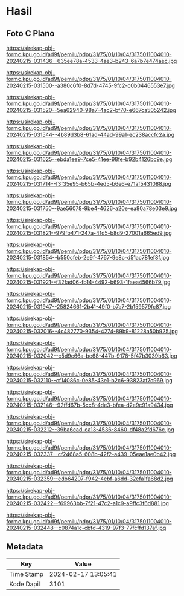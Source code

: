 # Hasil

## Foto C Plano

https://sirekap-obj-formc.kpu.go.id/ad9f/pemilu/pdpr/31/75/01/10/04/3175011004010-20240215-031436--635ee78a-4533-4ae3-b243-6a7b7e474aec.jpg

https://sirekap-obj-formc.kpu.go.id/ad9f/pemilu/pdpr/31/75/01/10/04/3175011004010-20240215-031500--a380c6f0-8d7d-4745-9fc2-c0b0446553e7.jpg

https://sirekap-obj-formc.kpu.go.id/ad9f/pemilu/pdpr/31/75/01/10/04/3175011004010-20240215-031520--5ea62940-98a7-4ac2-bf70-e667ca505242.jpg

https://sirekap-obj-formc.kpu.go.id/ad9f/pemilu/pdpr/31/75/01/10/04/3175011004010-20240215-031544--4b89d3b8-61ad-44ad-99a1-ec238accfc2a.jpg

https://sirekap-obj-formc.kpu.go.id/ad9f/pemilu/pdpr/31/75/01/10/04/3175011004010-20240215-031625--ebda1ee9-7ce5-41ee-98fe-b92b4126bc9e.jpg

https://sirekap-obj-formc.kpu.go.id/ad9f/pemilu/pdpr/31/75/01/10/04/3175011004010-20240215-031714--f3f35e95-b65b-4ed5-b6e6-e71af5431088.jpg

https://sirekap-obj-formc.kpu.go.id/ad9f/pemilu/pdpr/31/75/01/10/04/3175011004010-20240215-031750--9ae56078-9be4-4626-a20e-ea80a78e03e9.jpg

https://sirekap-obj-formc.kpu.go.id/ad9f/pemilu/pdpr/31/75/01/10/04/3175011004010-20240215-031821--979fb471-247a-41d5-b8d9-27001a665ed9.jpg

https://sirekap-obj-formc.kpu.go.id/ad9f/pemilu/pdpr/31/75/01/10/04/3175011004010-20240215-031854--b550cfeb-2e9f-4767-9e8c-d51ac781ef8f.jpg

https://sirekap-obj-formc.kpu.go.id/ad9f/pemilu/pdpr/31/75/01/10/04/3175011004010-20240215-031921--f32fad06-fb14-4492-b693-1faea4566b79.jpg

https://sirekap-obj-formc.kpu.go.id/ad9f/pemilu/pdpr/31/75/01/10/04/3175011004010-20240215-031947--25824661-2b41-49f0-b7a7-2b159579fc87.jpg

https://sirekap-obj-formc.kpu.go.id/ad9f/pemilu/pdpr/31/75/01/10/04/3175011004010-20240215-032016--4c482770-9354-4274-89b9-81228a50b925.jpg

https://sirekap-obj-formc.kpu.go.id/ad9f/pemilu/pdpr/31/75/01/10/04/3175011004010-20240215-032042--c5d9c66a-be68-447b-9178-5f47b3039b63.jpg

https://sirekap-obj-formc.kpu.go.id/ad9f/pemilu/pdpr/31/75/01/10/04/3175011004010-20240215-032110--cf14086c-0e85-43e1-b2c6-93823af7c969.jpg

https://sirekap-obj-formc.kpu.go.id/ad9f/pemilu/pdpr/31/75/01/10/04/3175011004010-20240215-032146--92ffd67b-5cc8-4de3-bfea-d2e9c91a9434.jpg

https://sirekap-obj-formc.kpu.go.id/ad9f/pemilu/pdpr/31/75/01/10/04/3175011004010-20240215-032212--39ba6cad-ea13-4536-8460-df48a2fd676c.jpg

https://sirekap-obj-formc.kpu.go.id/ad9f/pemilu/pdpr/31/75/01/10/04/3175011004010-20240215-032337--cf2468a5-608b-42f2-a439-05eae1ae0b42.jpg

https://sirekap-obj-formc.kpu.go.id/ad9f/pemilu/pdpr/31/75/01/10/04/3175011004010-20240215-032359--edb64207-f942-4ebf-a6dd-32efa1fa68d2.jpg

https://sirekap-obj-formc.kpu.go.id/ad9f/pemilu/pdpr/31/75/01/10/04/3175011004010-20240215-032422--f69963bb-7f21-47c2-a1c9-a9ffc3f6d881.jpg

https://sirekap-obj-formc.kpu.go.id/ad9f/pemilu/pdpr/31/75/01/10/04/3175011004010-20240215-032448--c0874a1c-cbfd-4319-97f3-77fcffd137af.jpg


## Metadata

| Key        | Value               |
| ---------- | ------------------- |
| Time Stamp | 2024-02-17 13:05:41 |
| Kode Dapil | 3101                |



